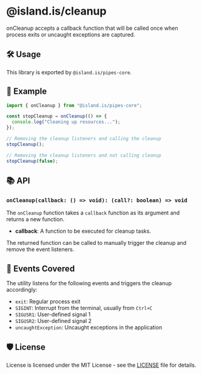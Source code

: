 # @island.is/cleanup

onCleanup accepts a callback function that will be called once when process exits or uncaught exceptions are captured.

## 🛠️ Usage

This library is exported by `@island.is/pipes-core`.

## 📖 Example

```ts
import { onCleanup } from "@island.is/pipes-core";

const stopCleanup = onCleanup(() => {
  console.log("Cleaning up resources...");
});

// Removing the cleanup listeners and calling the cleanup
stopCleanup();

// Removing the cleanup listeners and not calling cleanup
stopCleanup(false);
```

## 📚 API

### `onCleanup(callback: () => void): (call?: boolean) => void`

The `onCleanup` function takes a `callback` function as its argument and returns a new function.

- **callback**: A function to be executed for cleanup tasks.

The returned function can be called to manually trigger the cleanup and remove the event listeners.

## 🚦 Events Covered

The utility listens for the following events and triggers the cleanup accordingly:

- `exit`: Regular process exit
- `SIGINT`: Interrupt from the terminal, usually from `Ctrl+C`
- `SIGUSR1`: User-defined signal 1
- `SIGUSR2`: User-defined signal 2
- `uncaughtException`: Uncaught exceptions in the application

## 🛡️ License

License is licensed under the MIT License - see the [LICENSE](../../LICENSE) file for details.
